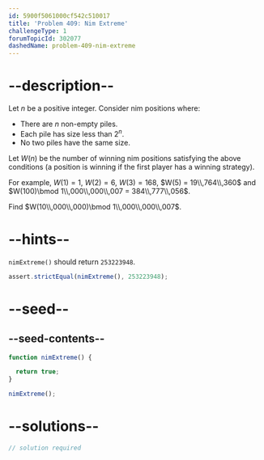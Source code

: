```yaml
---
id: 5900f5061000cf542c510017
title: 'Problem 409: Nim Extreme'
challengeType: 1
forumTopicId: 302077
dashedName: problem-409-nim-extreme
---
```


# --description--

Let $n$ be a positive integer. Consider nim positions where:

- There are $n$ non-empty piles.
- Each pile has size less than $2^n$.
- No two piles have the same size.

Let $W(n)$ be the number of winning nim positions satisfying the above conditions (a position is winning if the first player has a winning strategy).

For example, $W(1) = 1$, $W(2) = 6$, $W(3) = 168$, $W(5) = 19\\,764\\,360$ and $W(100)\bmod 1\\,000\\,000\\,007 = 384\\,777\\,056$.

Find $W(10\\,000\\,000)\bmod 1\\,000\\,000\\,007$.

# --hints--

`nimExtreme()` should return `253223948`.

```js
assert.strictEqual(nimExtreme(), 253223948);
```

# --seed--

## --seed-contents--

```js
function nimExtreme() {

  return true;
}

nimExtreme();
```

# --solutions--

```js
// solution required
```
